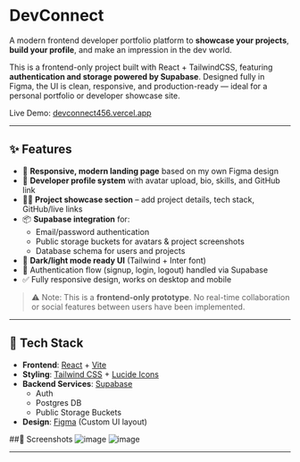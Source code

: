 # DevConnect

A modern frontend developer portfolio platform to **showcase your projects**, **build your profile**, and make an impression in the dev world.

This is a frontend-only project built with React + TailwindCSS, featuring **authentication and storage powered by Supabase**. Designed fully in Figma, the UI is clean, responsive, and production-ready — ideal for a personal portfolio or developer showcase site.

 Live Demo: [devconnect456.vercel.app](https://devconnect456.vercel.app/)

---

## ✨ Features

- 🎨 **Responsive, modern landing page** based on my own Figma design
- 👤 **Developer profile system** with avatar upload, bio, skills, and GitHub link
- 🧑‍💻 **Project showcase section** – add project details, tech stack, GitHub/live links
- 📦 **Supabase integration** for:
  - Email/password authentication
  - Public storage buckets for avatars & project screenshots
  - Database schema for users and projects
- 🌙 **Dark/light mode ready UI** (Tailwind + Inter font)
- 🔐 Authentication flow (signup, login, logout) handled via Supabase
- ✅ Fully responsive design, works on desktop and mobile

> ⚠️ Note: This is a **frontend-only prototype**. No real-time collaboration or social features between users have been implemented.

---

## 🧰 Tech Stack

- **Frontend**: [React](https://react.dev/) + [Vite](https://vitejs.dev/)
- **Styling**: [Tailwind CSS](https://tailwindcss.com/) + [Lucide Icons](https://lucide.dev/)
- **Backend Services**: [Supabase](https://supabase.com/)
  - Auth
  - Postgres DB
  - Public Storage Buckets
- **Design**: [Figma](https://www.figma.com/design/gr5GtjtqHpAlbMZ7qcIpCJ/dev-connect-idea?node-id=0-1&t=itl3jssRbhpTx6uR-1) (Custom UI layout)

##📸 Screenshots
![image](https://github.com/user-attachments/assets/94d506d5-1f13-42e9-9564-ea83941ac1d3)
![image](https://github.com/user-attachments/assets/6b7cc43d-ceb0-4d9a-928b-a231f56fe3bc)



---

